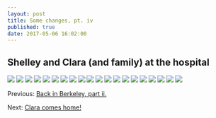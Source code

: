 ```yaml
---
layout: post
title: Some changes, pt. iv
published: true
date: 2017-05-06 16:02:00
---
```


## Shelley and Clara (and family) at the hospital

![](https://s26.postimg.org/a2q5wnysp/DSCF8154.jpg)
![](https://s26.postimg.org/sjkknheqx/DSCF8163.jpg)
![](https://s26.postimg.org/cmlsqrmcp/DSCF8177.jpg)
![](https://s26.postimg.org/fuqa3t8mh/DSCF8185.jpg)
![](https://s26.postimg.org/6bglacl49/DSCF8195.jpg)
![](https://s26.postimg.org/6phx9y57t/DSCF8207.jpg)
![](https://s26.postimg.org/qlii38bmx/DSCF8236.jpg)
![](https://s26.postimg.org/wayqnjht5/DSCF8248.jpg)
![](https://s26.postimg.org/b2l2643c9/DSCF8268.jpg)
![](https://s26.postimg.org/rrmi20zxl/DSCF8282.jpg)
![](https://s26.postimg.org/c7f4bhpt5/DSCF8299.jpg)
![](https://s26.postimg.org/atnhg6qjt/DSCF8317.jpg)
![](https://s26.postimg.org/m7a0re12h/DSCF8337.jpg)
![](https://s26.postimg.org/ue20iyr55/DSCF8356.jpg)
![](https://s26.postimg.org/w74x7acbt/DSCF8359.jpg)
![](https://s26.postimg.org/r9rcm6acp/DSCF8372.jpg)
![](https://s26.postimg.org/sdg2bvkdl/DSCF8376.jpg)
![](https://s26.postimg.org/qmx1ae2uh/DSCF8391.jpg)
![](https://s26.postimg.org/b2pnjusq1/DSCF8412.jpg)
![](https://s26.postimg.org/bgqzjgctl/DSCF8425.jpg)

Previous: [Back in Berkeley, part ii.](http://www.teamrubin.us/some-changes-iii)

Next: [Clara comes home!](http://www.teamrubin.us/some-changes-v)
